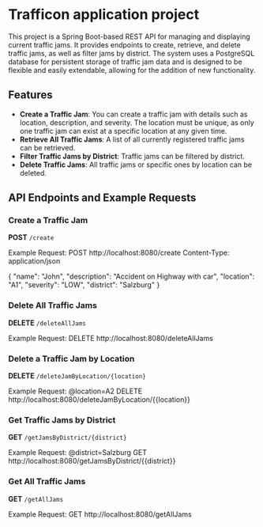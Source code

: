 # Trafficon application project

This project is a Spring Boot-based REST API for managing and displaying current traffic jams. It provides endpoints to create, retrieve, and delete traffic jams, as well as filter jams by district. The system uses a PostgreSQL database for persistent storage of traffic jam data and is designed to be flexible and easily extendable, allowing for the addition of new functionality.

## Features
- **Create a Traffic Jam**: You can create a traffic jam with details such as location, description, and severity. The location must be unique, as only one traffic jam can exist at a specific location at any given time.
- **Retrieve All Traffic Jams**: A list of all currently registered traffic jams can be retrieved.
- **Filter Traffic Jams by District**: Traffic jams can be filtered by district.
- **Delete Traffic Jams**: All traffic jams or specific ones by location can be deleted.

## API Endpoints and Example Requests

### Create a Traffic Jam
**POST** `/create`

Example Request:
POST http://localhost:8080/create
Content-Type: application/json

{
  "name": "John",
  "description": "Accident on Highway with car",
  "location": "A1",
  "severity": "LOW",
  "district": "Salzburg"
}

### Delete All Traffic Jams
**DELETE** `/deleteAllJams`

Example Request:
DELETE http://localhost:8080/deleteAllJams

### Delete a Traffic Jam by Location
**DELETE** `/deleteJamByLocation/{location}`

Example Request:
@location=A2
DELETE http://localhost:8080/deleteJamByLocation/{{location}}

### Get Traffic Jams by District
**GET** `/getJamsByDistrict/{district}`

Example Request:
@district=Salzburg
GET http://localhost:8080/getJamsByDistrict/{{district}}

### Get All Traffic Jams
**GET** `/getAllJams`

Example Request:
GET http://localhost:8080/getAllJams
